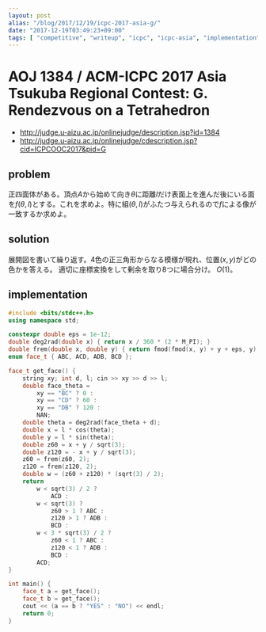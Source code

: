```yaml
---
layout: post
alias: "/blog/2017/12/19/icpc-2017-asia-g/"
date: "2017-12-19T03:49:23+09:00"
tags: [ "competitive", "writeup", "icpc", "icpc-asia", "implementation", "linear-aldgebra", "geometry" ]
---
```


# AOJ 1384 / ACM-ICPC 2017 Asia Tsukuba Regional Contest: G. Rendezvous on a Tetrahedron

-   <http://judge.u-aizu.ac.jp/onlinejudge/description.jsp?id=1384>
-   <http://judge.u-aizu.ac.jp/onlinejudge/cdescription.jsp?cid=ICPCOOC2017&pid=G>

## problem

正四面体がある。頂点$A$から始めて向き$\theta$に距離$l$だけ表面上を進んだ後にいる面を$f(\theta, l)$とする。これを求めよ。特に組$(\theta, l)$がふたつ与えられるので$f$による像が一致するか求めよ。

## solution

展開図を書いて繰り返す。$4$色の正三角形からなる模様が現れ、位置$(x, y)$がどの色かを答える。
適切に座標変換をして剰余を取り$8$つに場合分け。
$O(1)$。

## implementation

``` c++
#include <bits/stdc++.h>
using namespace std;

constexpr double eps = 1e-12;
double deg2rad(double x) { return x / 360 * (2 * M_PI); }
double frem(double x, double y) { return fmod(fmod(x, y) + y + eps, y); }
enum face_t { ABC, ACD, ADB, BCD };

face_t get_face() {
    string xy; int d, l; cin >> xy >> d >> l;
    double face_theta =
        xy == "BC" ? 0 :
        xy == "CD" ? 60 :
        xy == "DB" ? 120 :
        NAN;
    double theta = deg2rad(face_theta + d);
    double x = l * cos(theta);
    double y = l * sin(theta);
    double z60 = x + y / sqrt(3);
    double z120 = - x + y / sqrt(3);
    z60 = frem(z60, 2);
    z120 = frem(z120, 2);
    double w = (z60 + z120) * (sqrt(3) / 2);
    return
        w < sqrt(3) / 2 ?
            ACD :
        w < sqrt(3) ?
            z60 > 1 ? ABC :
            z120 > 1 ? ADB :
            BCD :
        w < 3 * sqrt(3) / 2 ?
            z60 < 1 ? ABC :
            z120 < 1 ? ADB :
            BCD :
        ACD;
}

int main() {
    face_t a = get_face();
    face_t b = get_face();
    cout << (a == b ? "YES" : "NO") << endl;
    return 0;
}
```
